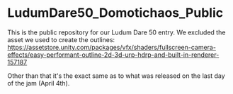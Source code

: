 # LudumDare50_Domotichaos_Public

This is the public repository for our Ludum Dare 50 entry.
We excluded the asset we used to create the outlines:
https://assetstore.unity.com/packages/vfx/shaders/fullscreen-camera-effects/easy-performant-outline-2d-3d-urp-hdrp-and-built-in-renderer-157187

Other than that it's the exact same as to what was released on the last day of the jam (April 4th).
